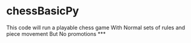 # chessBasicPy

This code will run a playable chess game
With Normal sets of rules and piece movement
But No promotions ***
